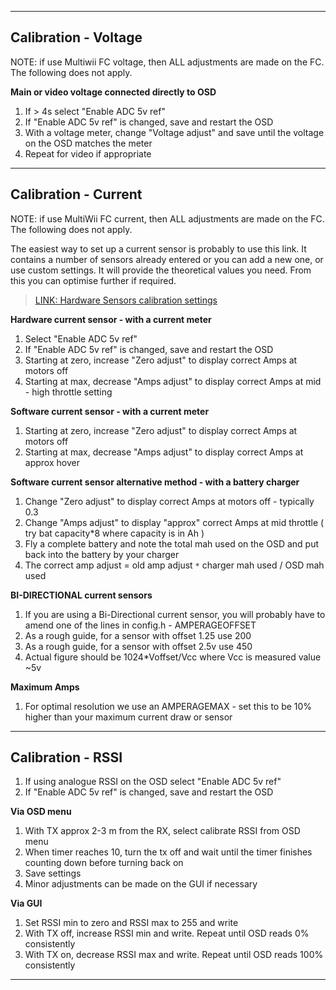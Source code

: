 
---

## Calibration - Voltage ##

NOTE: if use Multiwii FC voltage, then ALL adjustments are made on the FC. The following does not apply.

**Main or video voltage connected directly to OSD**
  1. If > 4s select "Enable ADC 5v ref"
  1. If "Enable ADC 5v ref" is changed, save and restart the OSD
  1. With a voltage meter, change "Voltage adjust" and save until the voltage on the OSD matches the meter
  1. Repeat for video if appropriate


---

## Calibration - Current ##

NOTE: if use MultiWii FC current, then ALL adjustments are made on the FC. The following does not apply.

The easiest way to set up a current sensor is probably to use this link. It contains a number of sensors already entered or you can add a new one, or use custom settings. It will provide the theoretical values you need. From this you can optimise further if required.

> [LINK: Hardware Sensors calibration settings](https://docs.google.com/spreadsheets/d/1-NRiG__0Ym1Sw__0UR1on3XKo4--my3V4uDAUEjcMrk/edit#gid=0)


**Hardware current sensor - with a current meter**
  1. Select "Enable ADC 5v ref"
  1. If "Enable ADC 5v ref" is changed, save and restart the OSD
  1. Starting at zero, increase "Zero adjust" to display correct Amps at motors off
  1. Starting at max, decrease "Amps adjust" to display correct Amps at mid - high throttle setting

**Software current sensor - with a current meter**
  1. Starting at zero, increase "Zero adjust" to display correct Amps at motors off
  1. Starting at max, decrease "Amps adjust" to display correct Amps at approx hover

**Software current sensor alternative method - with a battery charger**
  1. Change "Zero adjust" to display correct Amps at motors off - typically 0.3
  1. Change "Amps adjust" to display "approx" correct Amps at mid throttle ( try bat capacity\*8 where capacity is in Ah )
  1. Fly a complete battery and note the total mah used on the OSD and put back into the battery by your charger
  1. The correct amp adjust = old amp adjust `*` charger mah used / OSD mah used

**BI-DIRECTIONAL current sensors**
  1. If you are using a Bi-Directional current sensor, you will probably have to amend one of the lines in config.h - AMPERAGEOFFSET
  1. As  a rough guide, for a sensor with offset  1.25 use 200
  1. As  a rough guide, for a sensor with offset  2.5v use 450
  1. Actual figure should be 1024\*Voffset/Vcc where Vcc is measured value ~5v

**Maximum Amps**
  1. For optimal resolution we use an AMPERAGEMAX - set this to be 10% higher than your maximum current draw or sensor


---

## Calibration - RSSI ##

  1. If using analogue RSSI on the OSD select "Enable ADC 5v ref"
  1. If "Enable ADC 5v ref" is changed, save and restart the OSD

**Via OSD menu**
  1. With TX approx 2-3 m from the RX, select calibrate RSSI from OSD menu
  1. When timer reaches 10, turn the tx off and wait until the timer finishes counting down before turning back on
  1. Save settings
  1. Minor adjustments can be made on the GUI if necessary

**Via GUI**
  1. Set RSSI min to zero and RSSI max to 255 and write
  1. With TX off, increase RSSI min and write. Repeat until OSD reads 0% consistently
  1. With TX on, decrease RSSI max and write. Repeat until OSD reads 100% consistently



---
